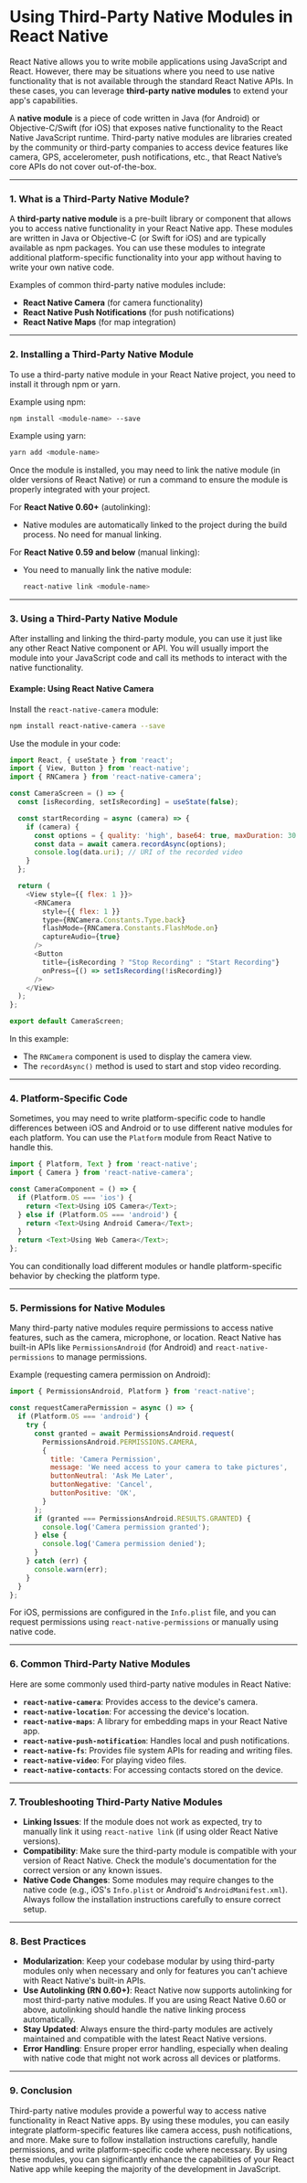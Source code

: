 # Using Third-Party Native Modules in React Native

React Native allows you to write mobile applications using JavaScript and React. However, there may be situations where you need to use native functionality that is not available through the standard React Native APIs. In these cases, you can leverage **third-party native modules** to extend your app's capabilities.

A **native module** is a piece of code written in Java (for Android) or Objective-C/Swift (for iOS) that exposes native functionality to the React Native JavaScript runtime. Third-party native modules are libraries created by the community or third-party companies to access device features like camera, GPS, accelerometer, push notifications, etc., that React Native’s core APIs do not cover out-of-the-box.

---

### 1. **What is a Third-Party Native Module?**

A **third-party native module** is a pre-built library or component that allows you to access native functionality in your React Native app. These modules are written in Java or Objective-C (or Swift for iOS) and are typically available as npm packages. You can use these modules to integrate additional platform-specific functionality into your app without having to write your own native code.

Examples of common third-party native modules include:
- **React Native Camera** (for camera functionality)
- **React Native Push Notifications** (for push notifications)
- **React Native Maps** (for map integration)

---

### 2. **Installing a Third-Party Native Module**

To use a third-party native module in your React Native project, you need to install it through npm or yarn.

Example using npm:
```bash
npm install <module-name> --save
```

Example using yarn:
```bash
yarn add <module-name>
```

Once the module is installed, you may need to link the native module (in older versions of React Native) or run a command to ensure the module is properly integrated with your project.

For **React Native 0.60+** (autolinking):
- Native modules are automatically linked to the project during the build process. No need for manual linking.

For **React Native 0.59 and below** (manual linking):
- You need to manually link the native module:
  ```bash
  react-native link <module-name>
  ```

---

### 3. **Using a Third-Party Native Module**

After installing and linking the third-party module, you can use it just like any other React Native component or API. You will usually import the module into your JavaScript code and call its methods to interact with the native functionality.

#### Example: Using React Native Camera

Install the `react-native-camera` module:
```bash
npm install react-native-camera --save
```

Use the module in your code:

```javascript
import React, { useState } from 'react';
import { View, Button } from 'react-native';
import { RNCamera } from 'react-native-camera';

const CameraScreen = () => {
  const [isRecording, setIsRecording] = useState(false);

  const startRecording = async (camera) => {
    if (camera) {
      const options = { quality: 'high', base64: true, maxDuration: 30 };
      const data = await camera.recordAsync(options);
      console.log(data.uri); // URI of the recorded video
    }
  };

  return (
    <View style={{ flex: 1 }}>
      <RNCamera
        style={{ flex: 1 }}
        type={RNCamera.Constants.Type.back}
        flashMode={RNCamera.Constants.FlashMode.on}
        captureAudio={true}
      />
      <Button
        title={isRecording ? "Stop Recording" : "Start Recording"}
        onPress={() => setIsRecording(!isRecording)}
      />
    </View>
  );
};

export default CameraScreen;
```

In this example:
- The `RNCamera` component is used to display the camera view.
- The `recordAsync()` method is used to start and stop video recording.

---

### 4. **Platform-Specific Code**

Sometimes, you may need to write platform-specific code to handle differences between iOS and Android or to use different native modules for each platform. You can use the `Platform` module from React Native to handle this.

```javascript
import { Platform, Text } from 'react-native';
import { Camera } from 'react-native-camera';

const CameraComponent = () => {
  if (Platform.OS === 'ios') {
    return <Text>Using iOS Camera</Text>;
  } else if (Platform.OS === 'android') {
    return <Text>Using Android Camera</Text>;
  }
  return <Text>Using Web Camera</Text>;
};
```

You can conditionally load different modules or handle platform-specific behavior by checking the platform type.

---

### 5. **Permissions for Native Modules**

Many third-party native modules require permissions to access native features, such as the camera, microphone, or location. React Native has built-in APIs like `PermissionsAndroid` (for Android) and `react-native-permissions` to manage permissions.

Example (requesting camera permission on Android):
```javascript
import { PermissionsAndroid, Platform } from 'react-native';

const requestCameraPermission = async () => {
  if (Platform.OS === 'android') {
    try {
      const granted = await PermissionsAndroid.request(
        PermissionsAndroid.PERMISSIONS.CAMERA,
        {
          title: 'Camera Permission',
          message: 'We need access to your camera to take pictures',
          buttonNeutral: 'Ask Me Later',
          buttonNegative: 'Cancel',
          buttonPositive: 'OK',
        }
      );
      if (granted === PermissionsAndroid.RESULTS.GRANTED) {
        console.log('Camera permission granted');
      } else {
        console.log('Camera permission denied');
      }
    } catch (err) {
      console.warn(err);
    }
  }
};
```

For iOS, permissions are configured in the `Info.plist` file, and you can request permissions using `react-native-permissions` or manually using native code.

---

### 6. **Common Third-Party Native Modules**

Here are some commonly used third-party native modules in React Native:

- **`react-native-camera`**: Provides access to the device's camera.
- **`react-native-location`**: For accessing the device's location.
- **`react-native-maps`**: A library for embedding maps in your React Native app.
- **`react-native-push-notification`**: Handles local and push notifications.
- **`react-native-fs`**: Provides file system APIs for reading and writing files.
- **`react-native-video`**: For playing video files.
- **`react-native-contacts`**: For accessing contacts stored on the device.

---

### 7. **Troubleshooting Third-Party Native Modules**

- **Linking Issues**: If the module does not work as expected, try to manually link it using `react-native link` (if using older React Native versions).
- **Compatibility**: Make sure the third-party module is compatible with your version of React Native. Check the module's documentation for the correct version or any known issues.
- **Native Code Changes**: Some modules may require changes to the native code (e.g., iOS's `Info.plist` or Android's `AndroidManifest.xml`). Always follow the installation instructions carefully to ensure correct setup.

---

### 8. **Best Practices**

- **Modularization**: Keep your codebase modular by using third-party modules only when necessary and only for features you can't achieve with React Native's built-in APIs.
- **Use Autolinking (RN 0.60+)**: React Native now supports autolinking for most third-party native modules. If you are using React Native 0.60 or above, autolinking should handle the native linking process automatically.
- **Stay Updated**: Always ensure the third-party modules are actively maintained and compatible with the latest React Native versions.
- **Error Handling**: Ensure proper error handling, especially when dealing with native code that might not work across all devices or platforms.

---

### 9. **Conclusion**

Third-party native modules provide a powerful way to access native functionality in React Native apps. By using these modules, you can easily integrate platform-specific features like camera access, push notifications, and more. Make sure to follow installation instructions carefully, handle permissions, and write platform-specific code where necessary. By using these modules, you can significantly enhance the capabilities of your React Native app while keeping the majority of the development in JavaScript.